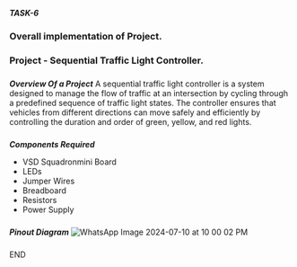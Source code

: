 ***TASK-6***
### Overall implementation of Project.
###
### Project - Sequential Traffic Light Controller.
### 
### 
***Overview Of a Project***
A sequential traffic light controller is a system designed to manage the flow of traffic at an intersection by cycling through a predefined sequence of traffic light states. The controller ensures that vehicles from different directions can move safely and efficiently by controlling the duration and order of green, yellow, and red lights.

### 
###
***Components Required***
* VSD Squadronmini Board
* LEDs
* Jumper Wires
* Breadboard
* Resistors
* Power Supply
  ###
  ###
***Pinout Diagram***
![WhatsApp Image 2024-07-10 at 10 00 02 PM](https://github.com/Jeevithagowda21/VSD_Squadron_Mini/assets/142243440/d2185497-cd32-4125-ab87-044fabb1fe7a)




###
END






